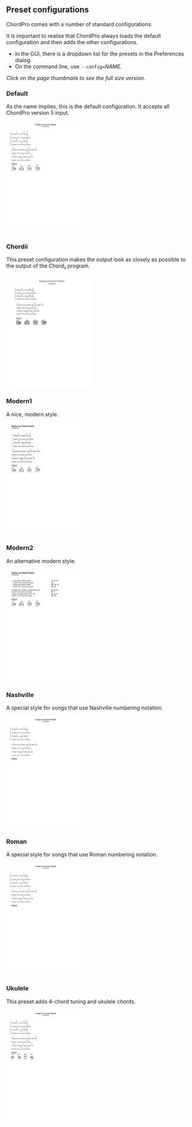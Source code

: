 ## Preset configurations
ChordPro comes with a number of standard configurations.

It is important to realise that ChordPro always loads the default configuration and then adds the other configurations.

* In the GUI, there is a dropdown list for the presets in the Preferences dialog.
* On the command line, use `--config=`_NAME_.

_Click on the page thumbnails to see the full size version._

### Default
As the name implies, this is the default configuration. It accepts all ChordPro version 5 input.

[![style_default.png](images/style_default.png)](images/style_default.pdf)

### Chordii
This preset configuration makes the output look as closely as possible to the output of the _Chord_<sub>ii</sub> program.

[![style_chordii.png](images/style_chordii.png)](images/style_chordii.pdf)

### Modern1
A nice, modern style.

[![style_modern1.png](images/style_modern1.png)](images/style_modern1.pdf)

### Modern2
An alternative modern style.

[![style_modern2.png](images/style_modern2.png)](images/style_modern2.pdf)

### Nashville
A special style for songs that use Nashville numbering notation.

[![style_nashville.png](images/style_nashville.png)](images/style_nashville.pdf)

### Roman
A special style for songs that use Roman numbering notation.

[![style_roman.png](images/style_roman.png)](images/style_roman.pdf)

### Ukulele
This preset adds 4-chord tuning and ukulele chords.

[![style_ukulele.png](images/style_ukulele.png)](images/style_ukulele.pdf)
